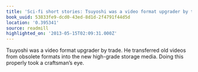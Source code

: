 ```yaml
---
title: 'Sci-fi short stories: Tsuyoshi was a video format upgrader by trade. He transferre…'
book_uuid: 53833fe9-dcd0-43ed-8d1d-2f4791f44d5d
location: '0.395341'
source: readmill
highlighted_on: '2013-05-15T02:09:31.000Z'
---
```


Tsuyoshi was a video format upgrader by trade. He transferred old videos from obsolete formats into the new high-grade storage media. Doing this properly took a craftsman’s eye.